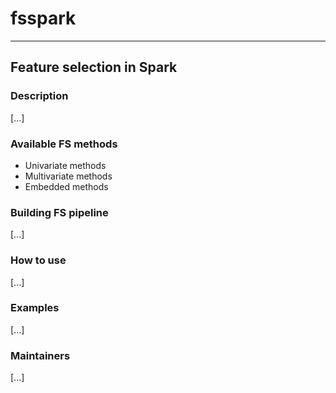 # fsspark

---

## Feature selection in Spark

### Description

[...]

### Available FS methods

* Univariate methods
* Multivariate methods
* Embedded methods

### Building FS pipeline

[...]

### How to use

[...]

### Examples

[...]

### Maintainers

[...]
